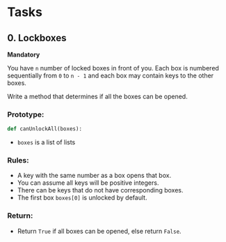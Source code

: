 # Tasks

## 0. Lockboxes

**Mandatory**

You have `n` number of locked boxes in front of you. Each box is numbered sequentially from `0` to `n - 1` and each box may contain keys to the other boxes.

Write a method that determines if all the boxes can be opened.

### Prototype:

```python
def canUnlockAll(boxes):
```

- `boxes` is a list of lists

### Rules:

- A key with the same number as a box opens that box.
- You can assume all keys will be positive integers.
- There can be keys that do not have corresponding boxes.
- The first box `boxes[0]` is unlocked by default.

### Return:

- Return `True` if all boxes can be opened, else return `False`.
